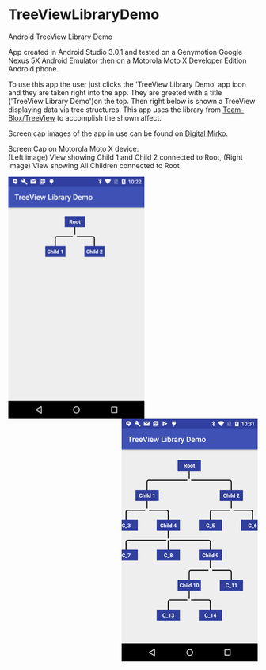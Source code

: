 # TreeViewLibraryDemo
Android TreeView Library Demo

App created in Android Studio 3.0.1 and tested on a Genymotion Google Nexus 5X Android Emulator then on a Motorola Moto X Developer Edition Android phone.

To use this app the user just clicks the 'TreeView Library Demo' app icon and they are taken right into the app. 
They are greeted with a title ('TreeView Library Demo')on the top. Then right below is shown a TreeView displaying data via tree structures.
This app uses the library from <a href="https://github.com/Team-Blox/TreeView">Team-Blox/TreeView</a> to accomplish the shown affect.

Screen cap images of the app in use can be found on <a href="http://digitalmirko.com/javaApps.html">Digital Mirko</a>.

Screen Cap on Motorola Moto X device:</br>
(Left image) View showing Child 1 and Child 2 connected to Root, (Right image) View showing All Children connected to Root
  <p>
  <img align="left" src="https://github.com/digitalMirko/TreeViewLibraryDemo/blob/master/250w_02-device-2018-03-04-102238.jpg?raw=true" width="275"/>
  <img align="right" src="https://github.com/digitalMirko/TreeViewLibraryDemo/blob/master/250w_06-device-2018-03-04-103152.jpg?raw=true" width="275"/>  
  </p>
  

